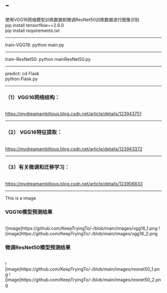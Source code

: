 # -
使用VGG16网络模型训练数据和微调ResNet50训练数据进行图像识别<br>
pip install tensorflow==2.6.0<br>
pip install requirements.txt<br>
<hr>
train-VGG16:
      python main.py<br>
<hr>
train-ResNet50:
      python mainResNet50.py<br>
<hr>
predict:
      cd Flask<br>
      python Flask.py<br>
<hr>
      
<h3>（1）VGG16网络结构：</h3><br>
<a href='https://mydreamambitious.blog.csdn.net/article/details/123943751'>https://mydreamambitious.blog.csdn.net/article/details/123943751</a><br>
<hr>

<h3>（2） VGG16特征提取：</h3><br>
<a href='https://mydreamambitious.blog.csdn.net/article/details/123943372'>https://mydreamambitious.blog.csdn.net/article/details/123943372</a><br>
<hr>

<h3>（3）有关微调和迁移学习：</h3><br>
<a href='https://mydreamambitious.blog.csdn.net/article/details/123906833'>https://mydreamambitious.blog.csdn.net/article/details/123906833</a>
<br>
<hr>
This is a image<br>
<h3>VGG16模型预测结果</h3><br>
![image]https://github.com/KeepTryingTo/-/blob/main/images/vgg16_1.png
![image]https://github.com/KeepTryingTo/-/blob/main/images/vgg16_2.png
<h3>微调ResNet50模型预测结果</h3><br>
![image]https://github.com/KeepTryingTo/-/blob/main/images/resnet50_1.png
![image]https://github.com/KeepTryingTo/-/blob/main/images/resnet50_2.png

